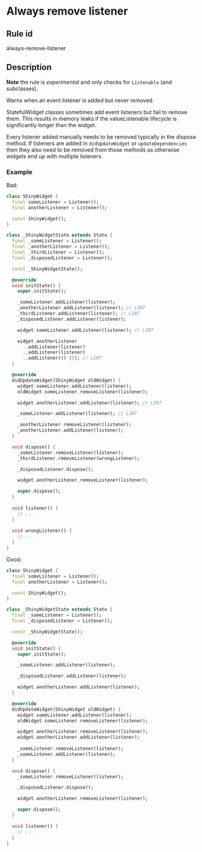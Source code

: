 # Always remove listener

## Rule id

always-remove-listener

## Description

**Note** the rule is _experimental_ and only checks for `Listenable` (and subclasses).

Warns when an event listener is added but never removed.

StatefulWidget classes sometimes add event listeners but fail to remove them. This results in memory leaks if the valueListenable lifecycle is significantly longer than the widget.

Every listener added manually needs to be removed typically in the dispose method.
If listeners are added in `didUpdateWidget` or `updateDependencies` then they also need to be removed from those methods as otherwise widgets end up with multiple listeners.

### Example

Bad:

```dart
class ShinyWidget {
  final someListener = Listener();
  final anotherListener = Listener();

  const ShinyWidget();
}

class _ShinyWidgetState extends State {
  final _someListener = Listener();
  final _anotherListener = Listener();
  final _thirdListener = Listener();
  final _disposedListener = Listener();

  const _ShinyWidgetState();

  @override
  void initState() {
    super.initState();

    _someListener.addListener(listener);
    _anotherListener.addListener(listener); // LINT
    _thirdListener.addListener(listener); // LINT
    _disposedListener.addListener(listener);

    widget.someListener.addListener(listener); // LINT

    widget.anotherListener
      ..addListener(listener)
      ..addListener(listener)
      ..addListener(() {}); // LINT
  }

  @override
  didUpdateWidget(ShinyWidget oldWidget) {
    widget.someListener.addListener(listener);
    oldWidget.someListener.removeListener(listener);

    widget.anotherListener.addListener(listener); // LINT

    _someListener.addListener(listener); // LINT

    _anotherListener.removeListener(listener);
    _anotherListener.addListener(listener);
  }

  void dispose() {
    _someListener.removeListener(listener);
    _thirdListener.removeListener(wrongListener);

    _disposedListener.dispose();

    widget.anotherListener.removeListener(listener);

    super.dispose();
  }
  
  void listener() {
    // ...
  }
  
  void wrongListener() {
    // ...
  }
}
```

Good:

```dart
class ShinyWidget {
  final someListener = Listener();
  final anotherListener = Listener();

  const ShinyWidget();
}

class _ShinyWidgetState extends State {
  final _someListener = Listener();
  final _disposedListener = Listener();

  const _ShinyWidgetState();

  @override
  void initState() {
    super.initState();

    _someListener.addListener(listener);

    _disposedListener.addListener(listener);

    widget.anotherListener.addListener(listener);
  }

  @override
  didUpdateWidget(ShinyWidget oldWidget) {
    widget.someListener.addListener(listener);
    oldWidget.someListener.removeListener(listener);

    widget.anotherListener.removeListener(listener);
    widget.anotherListener.addListener(listener);
    
    _someListener.removeListener(listener);
    _someListener.addListener(listener);
  }

  void dispose() {
    _someListener.removeListener(listener);

    _disposedListener.dispose();

    widget.anotherListener.removeListener(listener);

    super.dispose();
  }

  void listener() {
    // ...
  }
}
```
